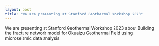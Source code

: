 ```yaml
---
layout: post
title: "We are presenting at Stanford Geothermal Workshop 2023"
---
```


We are presenting at Stanford Geothermal Workshop 2023 about Building the fracture network model for Okuaizu Geothermal Field using microseismic data analysis
